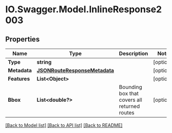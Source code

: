 # IO.Swagger.Model.InlineResponse2003
## Properties

Name | Type | Description | Notes
------------ | ------------- | ------------- | -------------
**Type** | **string** |  | [optional] 
**Metadata** | [**JSONRouteResponseMetadata**](JSONRouteResponseMetadata.md) |  | [optional] 
**Features** | **List&lt;Object&gt;** |  | [optional] 
**Bbox** | **List&lt;double?&gt;** | Bounding box that covers all returned routes | [optional] 

[[Back to Model list]](../README.md#documentation-for-models) [[Back to API list]](../README.md#documentation-for-api-endpoints) [[Back to README]](../README.md)

